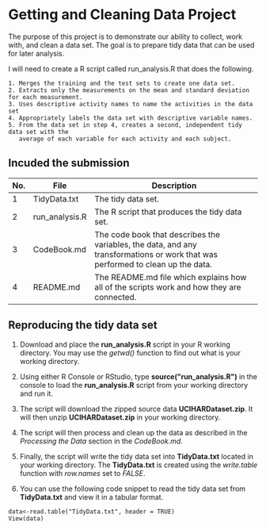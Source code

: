 # Getting and Cleaning Data Project

The purpose of this project is to demonstrate our ability to collect, work with, and clean a data set. The goal is to prepare tidy data that can be used for later analysis.

I will need to create a R script called run_analysis.R that does the following. 
```
1. Merges the training and the test sets to create one data set.
2. Extracts only the measurements on the mean and standard deviation for each measurement. 
3. Uses descriptive activity names to name the activities in the data set
4. Appropriately labels the data set with descriptive variable names. 
5. From the data set in step 4, creates a second, independent tidy data set with the 
   average of each variable for each activity and each subject.
```

## Incuded the submission
|No.|File           |Description                                   |
|---|---------------|----------------------------------------------|
|1  |TidyData.txt   |The tidy data set.                            |
|2  |run_analysis.R |The R script that produces the tidy data set. |
|3  |CodeBook.md    |The code book that describes the variables, the data, and any transformations or work that was performed to clean up the data. |
|4  |README.md      | The README.md file which explains how all of the scripts work and how they are connected. |


## Reproducing the tidy data set

1. Download and place the **run_analysis.R** script in your R working directory.  You may use the *getwd()* function to find out what is your working directory.

2. Using either R Console or RStudio, type **source("run_analysis.R")** in the console to load the **run_analysis.R** script from your working directory and run it.

3. The script will download the zipped source data **UCIHARDataset.zip**.  It will then unzip **UCIHARDataset.zip** in your working directory.

4. The script will then process and clean up the data as described in the *Processing the Data* section in the *CodeBook.md*.

5. Finally, the script will write the tidy data set into **TidyData.txt** located in your working directory.  The **TidyData.txt** is created using the *write.table* function with *row.names* set to *FALSE*.

6. You can use the following code snippet to read the tidy data set from **TidyData.txt** and view it in a tabular format.
```
data<-read.table("TidyData.txt", header = TRUE)
View(data)
```


